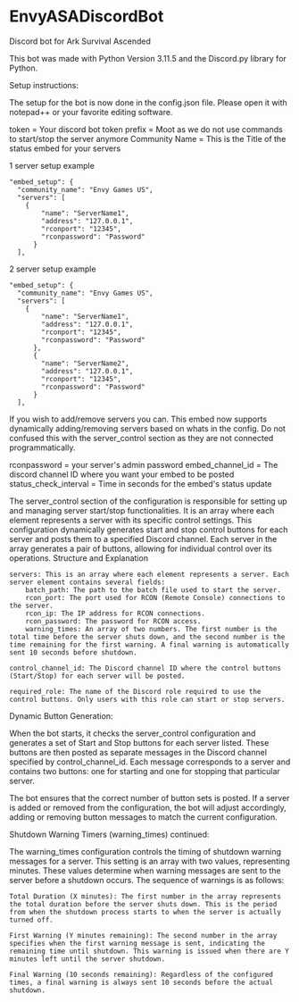 # EnvyASADiscordBot
Discord bot for Ark Survival Ascended

This bot was made with Python Version 3.11.5 and the Discord.py library for Python.

Setup instructions:

The setup for the bot is now done in the config.json file. Please open it with notepad++ or your favorite editing software.

token = Your discord bot token
prefix = Moot as we do not use commands to start/stop the server anymore
Community Name = This is the Title of the status embed for your servers


1 server setup example

    "embed_setup": {
      "community_name": "Envy Games US",
      "servers": [
        {
            "name": "ServerName1",
            "address": "127.0.0.1",
            "rconport": "12345",
            "rconpassword": "Password"
          }
      ],
      
2 server setup example

    "embed_setup": {
      "community_name": "Envy Games US",
      "servers": [
        {
            "name": "ServerName1",
            "address": "127.0.0.1",
            "rconport": "12345",
            "rconpassword": "Password"
          },
          {
            "name": "ServerName2",
            "address": "127.0.0.1",
            "rconport": "12345",
            "rconpassword": "Password"
          }
      ],

  If you wish to add/remove servers you can. This embed now supports dynamically adding/removing servers based on whats in the config. Do not confused this with the server_control section as they are not connected programmatically.

rconpassword = your server's admin password
embed_channel_id = The discord channel ID where you want your embed to be posted
status_check_interval = Time in seconds for the embed's status update

The server_control section of the configuration is responsible for setting up and managing server start/stop functionalities. It is an array where each element represents a server with its specific control settings. This configuration dynamically generates start and stop control buttons for each server and posts them to a specified Discord channel. Each server in the array generates a pair of buttons, allowing for individual control over its operations.
Structure and Explanation

    servers: This is an array where each element represents a server. Each server element contains several fields:
        batch_path: The path to the batch file used to start the server.
        rcon_port: The port used for RCON (Remote Console) connections to the server.
        rcon_ip: The IP address for RCON connections.
        rcon_password: The password for RCON access.
        warning_times: An array of two numbers. The first number is the total time before the server shuts down, and the second number is the time remaining for the first warning. A final warning is automatically sent 10 seconds before shutdown.

    control_channel_id: The Discord channel ID where the control buttons (Start/Stop) for each server will be posted.

    required_role: The name of the Discord role required to use the control buttons. Only users with this role can start or stop servers.

Dynamic Button Generation:

When the bot starts, it checks the server_control configuration and generates a set of Start and Stop buttons for each server listed. These buttons are then posted as separate messages in the Discord channel specified by control_channel_id. Each message corresponds to a server and contains two buttons: one for starting and one for stopping that particular server.

The bot ensures that the correct number of button sets is posted. If a server is added or removed from the configuration, the bot will adjust accordingly, adding or removing button messages to match the current configuration.

Shutdown Warning Timers (warning_times) continued:

The warning_times configuration controls the timing of shutdown warning messages for a server. This setting is an array with two values, representing minutes. These values determine when warning messages are sent to the server before a shutdown occurs. The sequence of warnings is as follows:

    Total Duration (X minutes): The first number in the array represents the total duration before the server shuts down. This is the period from when the shutdown process starts to when the server is actually turned off.

    First Warning (Y minutes remaining): The second number in the array specifies when the first warning message is sent, indicating the remaining time until shutdown. This warning is issued when there are Y minutes left until the server shutdown.

    Final Warning (10 seconds remaining): Regardless of the configured times, a final warning is always sent 10 seconds before the actual shutdown.
